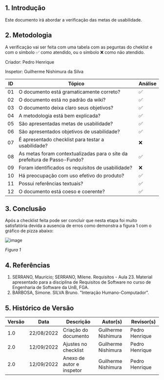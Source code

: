 ## 1. Introdução
Este documento irá abordar a verificação das metas de usabilidade.


## 2. Metodologia

A verificação vai ser feita com uma tabela com as peguntas do cheklist e com o símbolo ✅ como atendido, ou o símbolo ❌ como não atendido.

Criador: Pedro Henrique

Inspetor: Guilherme Nishimura da Silva


| ID  | Tópico                                                                     | Análise |
| --- | -------------------------------------------------------------------------- | ------- |
| 01  | O documento está gramaticamente correto?                                   | ✅      |
| 02  | O documento está no padrão da wiki?                                        | ✅       |
| 03  | O documento deixa claro seus objetivos?                                    | ✅      |
| 04  | A metodologia está bem explicada?                                          | ✅       |
| 05  |São apresentadas metas de usabilidade?                                       | ✅       |
| 06  | São apresentados objetivos de usabilidade?                                 | ✅       |
| 07  | É apresentado checklist para testar a usabilidade?                        |      ❌  |
| 08  | As metas foram contextualizadas para o site da prefeitura de Passo-Fundo? | ✅       |
| 09  | Foram identificados os requisitos de usabilidade?	                        | ❌       |
| 10  | Há preocupação com uso efetivo do produto?                              | ✅       |
| 11  | Possui referências textuais?                                            | ✅       |
| 12  | O documento está coeso e coerente?                                     | ✅        |

## 3. Conclusão

Após a checklist feita pode ser concluir que nesta etapa foi muito satisfatória devida a ausencia de erros como demonstra a figura 1 com o gráfico de pizza abaixo:

![image](https://user-images.githubusercontent.com/78215376/189722473-24a64ddf-78e7-4cd3-83ba-c311fff38b69.png)

*Figura 1*

## 4. Referências

1. SERRANO, Maurício; SERRANO, Milene. Requisitos - Aula 23. Material apresentado para a disciplina de Requisitos de Software no curso de Engenharia de Software da UnB, FGA.
2. BARBOSA, Simone. SILVA Bruno. "Interação Humano-Computador".


## 5. Histórico de Versão

|Versão	| Data	| Descrição |	Autor(s)	| Revisor(s)|
|--------|----|-----------|-------|---------|
| 1.0 |	22/08/2022	| Criação do documento |  Guilherme Nishimura | Pedro Henrique |
| 2.0 |	12/09/2022	| Ajustes no checklist |  Guilherme Nishimura | Pedro Henrique |
| 2.0 |	12/09/2022	| Anexo de autor e inspetor | Guilherme Nishimura | Pedro Henrique

